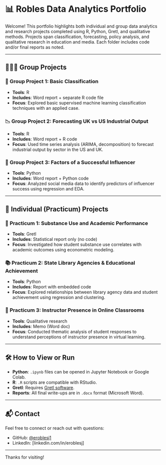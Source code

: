 # 📊 Robles Data Analytics Portfolio

Welcome! This portfolio highlights both individual and group data analytics and research projects completed using R, Python, Gretl, and qualitative methods. 
Projects span classification, forecasting, policy analysis, and qualitative research in education and media. Each folder includes code and/or final reports as noted.

---

## 🧑‍🤝‍🧑 Group Projects

### 🧪 **Group Project 1: Basic Classification**
- **Tools**: R
- **Includes**: Word report + separate R code file
- **Focus**: Explored basic supervised machine learning classification techniques with an applied case.

### 📉 **Group Project 2: Forecasting UK vs US Industrial Output**
- **Tools**: R
- **Includes**: Word report + R code
- **Focus**: Used time series analysis (ARIMA, decomposition) to forecast industrial output by sector in the US and UK.

### 📱 **Group Project 3: Factors of a Successful Influencer**
- **Tools**: Python
- **Includes**: Word report + Python code
- **Focus**: Analyzed social media data to identify predictors of influencer success using regression and EDA.

---

## 👤 Individual (Practicum) Projects

### 🧠 **Practicum 1: Substance Use and Academic Performance**
- **Tools**: Gretl
- **Includes**: Statistical report only (no code)
- **Focus**: Investigated how student substance use correlates with academic outcomes using econometric modeling.

### 📚 **Practicum 2: State Library Agencies & Educational Achievement**
- **Tools**: Python
- **Includes**: Report with embedded code
- **Focus**: Explored relationships between library agency data and student achievement using regression and clustering.

### 💬 **Practicum 3: Instructor Presence in Online Classrooms**
- **Tools**: Qualitative research
- **Includes**: Memo (Word doc)
- **Focus**: Conducted thematic analysis of student responses to understand perceptions of instructor presence in virtual learning.

---

## 🛠️ How to View or Run

- **Python**: `.ipynb` files can be opened in Jupyter Notebook or Google Colab.
- **R**: `.R` scripts are compatible with RStudio.
- **Gretl**: Requires [Gretl software](https://gretl.sourceforge.net/).
- **Reports**: All final write-ups are in `.docx` format (Microsoft Word).

---

## 📬 Contact

Feel free to connect or reach out with questions:
- GitHub: [@eroblesj1](https://github.com/eroblesj1)
- LinkedIn: [linkedin.com/in/eroblesj] 

---

Thanks for visiting!
